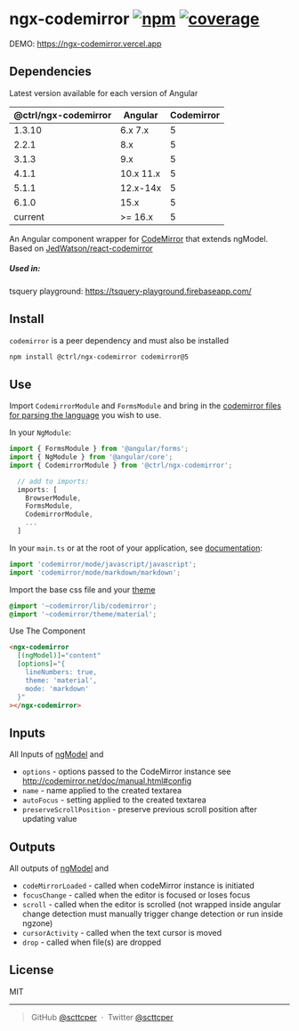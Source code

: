 # ngx-codemirror [![npm](https://badgen.net/npm/v/@ctrl/ngx-codemirror)](https://www.npmjs.com/package/@ctrl/ngx-codemirror) [![coverage](https://badgen.net/codecov/c/github/scttcper/ngx-codemirror)](https://codecov.io/gh/scttcper/ngx-codemirror)

DEMO: https://ngx-codemirror.vercel.app

## Dependencies

Latest version available for each version of Angular

| @ctrl/ngx-codemirror | Angular   | Codemirror |
| -------------------- | --------- | ---------- |
| 1.3.10               | 6.x 7.x   | 5          |
| 2.2.1                | 8.x       | 5          |
| 3.1.3                | 9.x       | 5          |
| 4.1.1                | 10.x 11.x | 5          |
| 5.1.1                | 12.x-14x  | 5          |
| 6.1.0                | 15.x      | 5          |
| current              | >= 16.x   | 5          |

An Angular component wrapper for [CodeMirror](https://codemirror.net/) that extends ngModel. Based on [JedWatson/react-codemirror](https://github.com/JedWatson/react-codemirror)

##### Used in:

tsquery playground: https://tsquery-playground.firebaseapp.com/

## Install

`codemirror` is a peer dependency and must also be installed

```sh
npm install @ctrl/ngx-codemirror codemirror@5
```

## Use

Import `CodemirrorModule` and `FormsModule` and bring in the [codemirror files for parsing the language](https://codemirror.net/mode/index.html) you wish to use.

In your `NgModule`:

```ts
import { FormsModule } from '@angular/forms';
import { NgModule } from '@angular/core';
import { CodemirrorModule } from '@ctrl/ngx-codemirror';

  // add to imports:
  imports: [
    BrowserModule,
    FormsModule,
    CodemirrorModule,
    ...
  ]
```

In your `main.ts` or at the root of your application, see [documentation](https://codemirror.net/mode/index.html):

```ts
import 'codemirror/mode/javascript/javascript';
import 'codemirror/mode/markdown/markdown';
```

Import the base css file and your [theme](https://codemirror.net/demo/theme.html)

```css
@import '~codemirror/lib/codemirror';
@import '~codemirror/theme/material';
```

Use The Component

```html
<ngx-codemirror
  [(ngModel)]="content"
  [options]="{
    lineNumbers: true,
    theme: 'material',
    mode: 'markdown'
  }"
></ngx-codemirror>
```

## Inputs

All Inputs of [ngModel](https://angular.io/api/forms/NgModel#inputs) and

- `options` - options passed to the CodeMirror instance see http://codemirror.net/doc/manual.html#config
- `name` - name applied to the created textarea
- `autoFocus` - setting applied to the created textarea
- `preserveScrollPosition` - preserve previous scroll position after updating value

## Outputs

All outputs of [ngModel](https://angular.io/api/forms/NgModel#outputs) and

- `codeMirrorLoaded` - called when codeMirror instance is initiated
- `focusChange` - called when the editor is focused or loses focus
- `scroll` - called when the editor is scrolled (not wrapped inside angular change detection must manually trigger change detection or run inside ngzone)
- `cursorActivity` - called when the text cursor is moved
- `drop` - called when file(s) are dropped

## License

MIT

---

> GitHub [@scttcper](https://github.com/scttcper) &nbsp;&middot;&nbsp;
> Twitter [@scttcper](https://twitter.com/scttcper)
